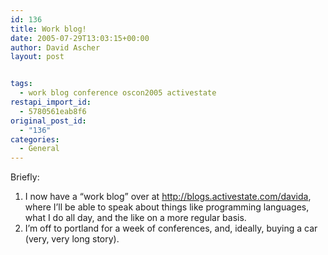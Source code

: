 ```yaml
---
id: 136
title: Work blog!
date: 2005-07-29T13:03:15+00:00
author: David Ascher
layout: post


tags:
  - work blog conference oscon2005 activestate
restapi_import_id:
  - 5780561eab8f6
original_post_id:
  - "136"
categories:
  - General
---
```

Briefly:

  1. I now have a &#8220;work blog&#8221; over at <http://blogs.activestate.com/davida>, where I&#8217;ll be able to speak about things like programming languages, what I do all day, and the like on a more regular basis. 
  2. I&#8217;m off to portland for a week of conferences, and, ideally, buying a car (very, very long story).